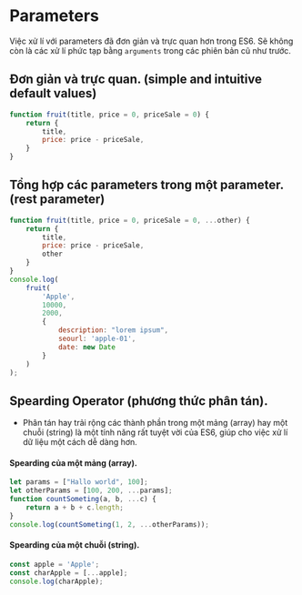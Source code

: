 # Parameters
Việc xử lí với parameters đã đơn giản và trực quan hơn trong ES6.
Sẽ không còn là các xử lí phức tạp bằng ```arguments``` trong các phiên bản cũ như trước.

## Đơn giản và trực quan. (simple and intuitive default values)
```js
function fruit(title, price = 0, priceSale = 0) {
    return {
        title,
        price: price - priceSale,
    }
}
```

## Tổng hợp các parameters trong một parameter. (rest parameter)

```js
function fruit(title, price = 0, priceSale = 0, ...other) {
    return {
        title,
        price: price - priceSale,
        other
    }
}
console.log(
    fruit(
        'Apple',
        10000,
        2000,
        {  
            description: "lorem ipsum",
            seourl: 'apple-01',
            date: new Date 
        }
    )
);
```

## Spearding Operator (phương thức phân tán).
- Phân tán hay trải rộng các thành phần trong một mảng (array) hay một chuỗi (string) là một tính năng rất tuyệt vời của ES6, giúp cho việc xử lí dữ liệu một cách dễ dàng hơn.

#### Spearding của một mảng (array).
```js
let params = ["Hallo world", 100];
let otherParams = [100, 200, ...params];
function countSometing(a, b, ...c) {
    return a + b + c.length;
}
console.log(countSometing(1, 2, ...otherParams));
```

#### Spearding của một chuỗi (string).
```js
const apple = 'Apple';
const charApple = [...apple];
console.log(charApple);
```